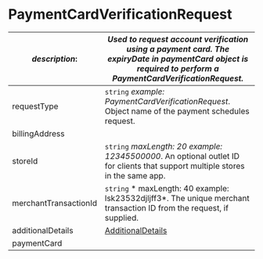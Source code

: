 
# PaymentCardVerificationRequest

| *description*:   | *Used to request account verification using a payment card. The expiryDate in paymentCard object is required to perform a PaymentCardVerificationRequest.*|
|----|----|
| requestType |    ``` string ```  *example:   PaymentCardVerificationRequest*. Object name of the payment schedules request.|
| billingAddress |    |  
| storeId |    ``` string ```  *maxLength: 20  example: 12345500000*. An optional outlet ID for clients that support multiple stores in the same app.|
| merchantTransactionId |    ``` string ```   * maxLength: 40 example: lsk23532djljff3*. The unique merchant transaction ID from the request, if supplied.|
| additionalDetails | [AdditionalDetails](?path=docs/schemas-md/AdditionalDetails.md)|
| paymentCard |    |
